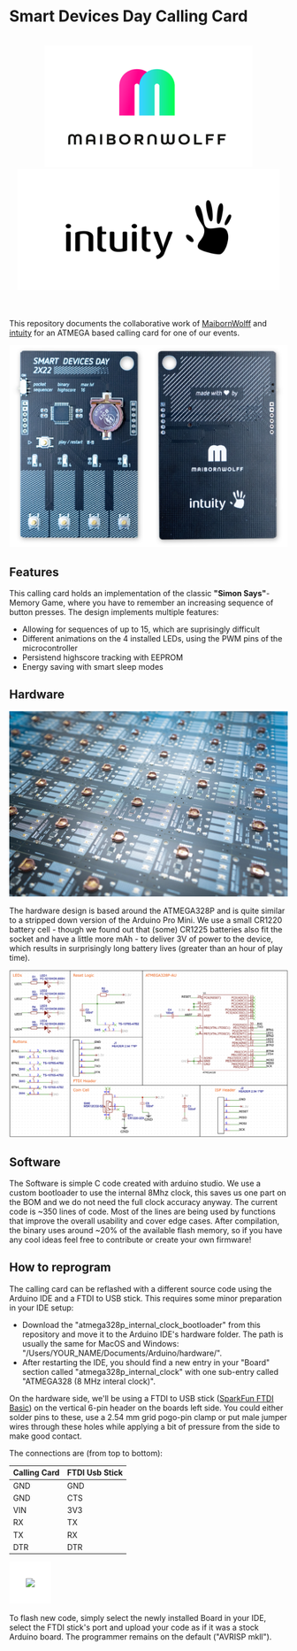 # Smart Devices Day Calling Card

<br />

<section align="center" style="text-align:center;">
    <img style="background-color:white; height:160px; padding:30px;" src="docs/maibornwolff.png"/>
    <img style="background-color:white; height:160px; padding:30px;" src="docs/intuity.png"/>  
</section>
  
<br />
<br />
  
This repository documents the collaborative work of [MaibornWolff](https://maibornwolff.de) and [intuity](https://www.intuity.de/) for an ATMEGA based calling card for one of our events.

<img src="docs/front_back.jpg"/> 

## Features

This calling card holds an implementation of the classic __"Simon Says"__-Memory Game, where you have to remember an increasing sequence of button presses.
The design implements multiple features:
- Allowing for sequences of up to 15, which are suprisingly difficult
- Different animations on the 4 installed LEDs, using the PWM pins of the microcontroller
- Persistend highscore tracking with EEPROM
- Energy saving with smart sleep modes

## Hardware

<img src="docs/assembly.jpg"/> 

The hardware design is based around the ATMEGA328P and is quite similar to a stripped down version of the Arduino Pro Mini.
We use a small CR1220 battery cell - though we found out that (some) CR1225 batteries also fit the socket and have a little more mAh - to deliver 3V of power to the device, which results in surprisingly long battery lives (greater than an hour of play time).

<img src="docs/schematic.png"/> 

## Software

The Software is simple C code created with arduino studio.
We use a custom bootloader to use the internal 8Mhz clock, this saves us one part on the BOM and we do not need the full clock accuracy anyway.
The current code is ~350 lines of code. Most of the lines are being used by functions that improve the overall usability and cover edge cases.
After compilation, the binary uses around ~20% of the available flash memory, so if you have any cool ideas feel free to contribute or create your own firmware!

## How to reprogram

The calling card can be reflashed with a different source code using the Arduino IDE and a FTDI to USB stick. This requires some minor preparation in your IDE setup: 

- Download the "atmega328p_internal_clock_bootloader" from this repository and move it to the Arduino IDE's hardware folder. The path is usually the same for MacOS and Windows: "/Users/YOUR_NAME/Documents/Arduino/hardware/".
- After restarting the IDE, you should find a new entry in your "Board" section called "atmega328p_internal_clock" with one sub-entry called "ATMEGA328 (8 MHz interal clock)".

On the hardware side, we'll be using a FTDI to USB stick ([SparkFun FTDI Basic](https://www.sparkfun.com/products/9873)) on the vertical 6-pin header on the boards left side. You could either solder pins to these, use a 2.54 mm grid pogo-pin clamp or put male jumper wires through these holes while applying a bit of pressure from the side to make good contact.

The connections are (from top to bottom): 

| Calling Card  | FTDI Usb Stick |
| ------------- | ------------- |
| GND  | GND  |
| GND  | CTS  |
| VIN  | 3V3  |
| RX  | TX  |
| TX  | RX  |
| DTR  | DTR  |

<img style="background-color:white; height:160px; padding:30px;" src="docs/ftdi_wiring.png"/>

To flash new code, simply select the newly installed Board in your IDE, select the FTDI stick's port and upload your code as if it was a stock Arduino board. The programmer remains on the default ("AVRISP mkll").